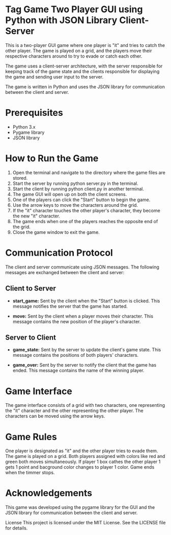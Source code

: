 # Tag Game Two Player GUI using Python with JSON Library Client-Server
This is a two-player GUI game where one player is "it" and tries to catch the other player. The game is played on a grid, and the players move their respective characters around to try to evade or catch each other.

The game uses a client-server architecture, with the server responsible for keeping track of the game state and the clients responsible for displaying the game and sending user input to the server.

The game is written in Python and uses the JSON library for communication between the client and server.

# Prerequisites
- Python 3.x
- Pygame library
- JSON library

# How to Run the Game
1. Open the terminal and navigate to the directory where the game files are stored.
2. Start the server by running python server.py in the terminal.
3. Start the client by running python client.py in another terminal.
4. The game GUI will open up on both the client screens.
5. One of the players can click the "Start" button to begin the game.
6. Use the arrow keys to move the characters around the grid.
7. If the "it" character touches the other player's character, they become the new "it" character.
8. The game ends when one of the players reaches the opposite end of the grid.
9. Close the game window to exit the game.

# Communication Protocol
The client and server communicate using JSON messages. The following messages are exchanged between the client and server:

## Client to Server
- **start_game:** Sent by the client when the "Start" button is clicked. This message notifies the server that the game has started.

- **move:** Sent by the client when a player moves their character. This message contains the new position of the player's character.

## Server to Client
- **game_state:** Sent by the server to update the client's game state. This message contains the positions of both players' characters.

- **game_over:** Sent by the server to notify the client that the game has ended. This message contains the name of the winning player.

# Game Interface
The game interface consists of a grid with two characters, one representing the "it" character and the other representing the other player. The characters can be moved using the arrow keys.

# Game Rules
One player is designated as "it" and the other player tries to evade them.
The game is played on a grid.
Both players assigned with colors like red and green both moves simultaneously.
If player 1 box cathes the other player 1 gets 1 point and bacground color changes to player 1 color.
Game ends when the timmer stops.

# Acknowledgements
This game was developed using the pygame library for the GUI and the JSON library for communication between the client and server.

License
This project is licensed under the MIT License. See the LICENSE file for details.